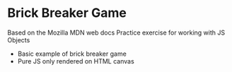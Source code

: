 # Brick Breaker Game
Based on the Mozilla MDN web docs
Practice exercise for working with JS Objects
- Basic example of brick breaker game
- Pure JS only rendered on HTML canvas